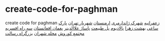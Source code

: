 # create-code-for-paghman
create code for paghman
<a href="https://paghman.ir/2019/01/12/چجوری-برم-زعفرانیه؟-همه-چیز-درباره-زعف/">زعفرانیه</a>
<a href="https://paghman.ir/2019/01/15/چه-جوری-برم-ژاندارمری-چطوری-برم-ژاندار/">شهرک ژاندارمری</a>
<a href="https://paghman.ir/2019/01/15/چجوری-برم-ارمنستان؟-همه-چیز-درباره-سفر/">ارمنستان</a>
<a href="https://paghman.ir/2019/01/14/چه-جوری-برم-شهریار-بهترین-مسیرهای-شهری/">شهریار تهران</a>
<a href="https://paghman.ir/2019/01/14/پارک-ساعی-چه-جوری-برم-پارک-ساعی-و-شهربا/">پارک ساعی</a>
<a href="https://paghman.ir/2019/01/13/چه-جوری-برم-بهشت-زهرا-بصورت-توضیح-کامل/">بهشت زهرا</a>
<a href="https://paghman.ir/2019/01/16/چه-جوری-برم-پالادیوم-آدرس-مرکز-خرید-پال/">پالادیوم</a>
<a href="https://paghman.ir/2019/01/16/چه-جوری-برم-پل-طبیعت/">پل طبیعت</a>
<a href="https://paghman.ir/2019/01/16/چه-جوری-برم-پاساژ-علاالدین-ساعت-کاری-پا/">پاساژ علاالدینر</a>
<a href="https://paghman.ir/2019/01/16/پغمان-افغانستان/">پغمان افغانستان</a>
<a href="https://paghman.ir/2019/01/15/چجوری-برم-سه-راه-افسریه؟-همه-چیز-در-باره/">سه راه افسریه</a>
<a href="https://paghman.ir/2019/01/19/چجوری-برم-مجتمع-کوروش؟-بهترین-مسیرهای/">مجتمع کوروش</a>
<a href="https://paghman.ir/2019/01/18/شهران-چجوری-برم-شهران؟-همه-چیز-درباره-م/">محله شهران</a>
<a href="https://paghman.ir/2019/01/17/چه-جوری-برم-رسالت-چطوری-برم-رسالت-توضیح/">بزرگراه رسالت</a>

